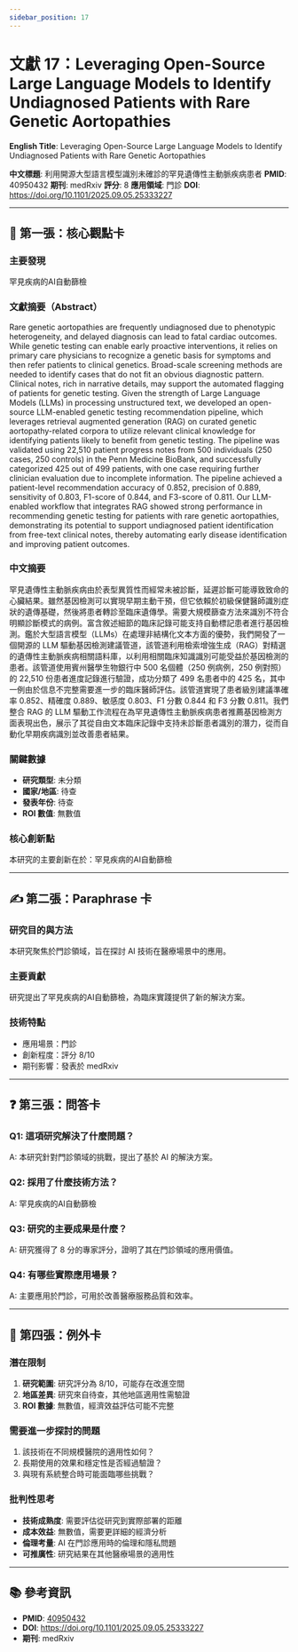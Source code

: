 ```yaml
---
sidebar_position: 17
---
```


# 文獻 17：Leveraging Open-Source Large Language Models to Identify Undiagnosed Patients with Rare Genetic Aortopathies

**English Title**: Leveraging Open-Source Large Language Models to Identify Undiagnosed Patients with Rare Genetic Aortopathies

**中文標題**: 利用開源大型語言模型識別未確診的罕見遺傳性主動脈疾病患者
**PMID**: 40950432
**期刊**: medRxiv
**評分**: 8
**應用領域**: 門診
**DOI**: https://doi.org/10.1101/2025.09.05.25333227

---

## 📌 第一張：核心觀點卡

### 主要發現
罕見疾病的AI自動篩檢

### 文獻摘要（Abstract）
Rare genetic aortopathies are frequently undiagnosed due to phenotypic heterogeneity, and delayed diagnosis can lead to fatal cardiac outcomes. While genetic testing can enable early proactive interventions, it relies on primary care physicians to recognize a genetic basis for symptoms and then refer patients to clinical genetics. Broad-scale screening methods are needed to identify cases that do not fit an obvious diagnostic pattern. Clinical notes, rich in narrative details, may support the automated flagging of patients for genetic testing. Given the strength of Large Language Models (LLMs) in processing unstructured text, we developed an open-source LLM-enabled genetic testing recommendation pipeline, which leverages retrieval augmented generation (RAG) on curated genetic aortopathy-related corpora to utilize relevant clinical knowledge for identifying patients likely to benefit from genetic testing. The pipeline was validated using 22,510 patient progress notes from 500 individuals (250 cases, 250 controls) in the Penn Medicine BioBank, and successfully categorized 425 out of 499 patients, with one case requiring further clinician evaluation due to incomplete information. The pipeline achieved a patient-level recommendation accuracy of 0.852, precision of 0.889, sensitivity of 0.803, F1-score of 0.844, and F3-score of 0.811. Our LLM-enabled workflow that integrates RAG showed strong performance in recommending genetic testing for patients with rare genetic aortopathies, demonstrating its potential to support undiagnosed patient identification from free-text clinical notes, thereby automating early disease identification and improving patient outcomes.

### 中文摘要
罕見遺傳性主動脈疾病由於表型異質性而經常未被診斷，延遲診斷可能導致致命的心臟結果。雖然基因檢測可以實現早期主動干預，但它依賴於初級保健醫師識別症狀的遺傳基礎，然後將患者轉診至臨床遺傳學。需要大規模篩查方法來識別不符合明顯診斷模式的病例。富含敘述細節的臨床記錄可能支持自動標記患者進行基因檢測。鑑於大型語言模型（LLMs）在處理非結構化文本方面的優勢，我們開發了一個開源的 LLM 驅動基因檢測建議管道，該管道利用檢索增強生成（RAG）對精選的遺傳性主動脈疾病相關語料庫，以利用相關臨床知識識別可能受益於基因檢測的患者。該管道使用賓州醫學生物銀行中 500 名個體（250 例病例，250 例對照）的 22,510 份患者進度記錄進行驗證，成功分類了 499 名患者中的 425 名，其中一例由於信息不完整需要進一步的臨床醫師評估。該管道實現了患者級別建議準確率 0.852、精確度 0.889、敏感度 0.803、F1 分數 0.844 和 F3 分數 0.811。我們整合 RAG 的 LLM 驅動工作流程在為罕見遺傳性主動脈疾病患者推薦基因檢測方面表現出色，展示了其從自由文本臨床記錄中支持未診斷患者識別的潛力，從而自動化早期疾病識別並改善患者結果。

### 關鍵數據
- **研究類型**: 未分類
- **國家/地區**: 待查
- **發表年份**: 待查
- **ROI 數值**: 無數值

### 核心創新點
本研究的主要創新在於：罕見疾病的AI自動篩檢

---

## ✍️ 第二張：Paraphrase 卡

### 研究目的與方法
本研究聚焦於門診領域，旨在探討 AI 技術在醫療場景中的應用。

### 主要貢獻
研究提出了罕見疾病的AI自動篩檢，為臨床實踐提供了新的解決方案。

### 技術特點
- 應用場景：門診
- 創新程度：評分 8/10
- 期刊影響：發表於 medRxiv

---

## ❓ 第三張：問答卡

### Q1: 這項研究解決了什麼問題？
A: 本研究針對門診領域的挑戰，提出了基於 AI 的解決方案。

### Q2: 採用了什麼技術方法？
A: 罕見疾病的AI自動篩檢

### Q3: 研究的主要成果是什麼？
A: 研究獲得了 8 分的專家評分，證明了其在門診領域的應用價值。

### Q4: 有哪些實際應用場景？
A: 主要應用於門診，可用於改善醫療服務品質和效率。

---

## 🤔 第四張：例外卡

### 潛在限制
1. **研究範圍**: 研究評分為 8/10，可能存在改進空間
2. **地區差異**: 研究來自待查，其他地區適用性需驗證
3. **ROI 數據**: 無數值，經濟效益評估可能不完整

### 需要進一步探討的問題
1. 該技術在不同規模醫院的適用性如何？
2. 長期使用的效果和穩定性是否經過驗證？
3. 與現有系統整合時可能面臨哪些挑戰？

### 批判性思考
- **技術成熟度**: 需要評估從研究到實際部署的距離
- **成本效益**: 無數值，需要更詳細的經濟分析
- **倫理考量**: AI 在門診應用時的倫理和隱私問題
- **可推廣性**: 研究結果在其他醫療場景的適用性

---

## 📚 參考資訊
- **PMID**: [40950432](https://pubmed.ncbi.nlm.nih.gov/40950432/)
- **DOI**: https://doi.org/10.1101/2025.09.05.25333227
- **期刊**: medRxiv
